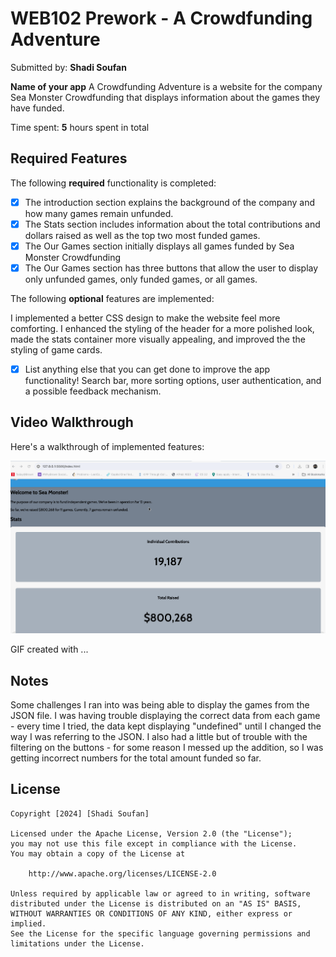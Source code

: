 # WEB102 Prework - **A Crowdfunding Adventure**

Submitted by: **Shadi Soufan**

**Name of your app** A Crowdfunding Adventure is a website for the company Sea Monster Crowdfunding that displays information about the games they have funded.

Time spent: **5** hours spent in total

## Required Features

The following **required** functionality is completed:

- [x] The introduction section explains the background of the company and how many games remain unfunded.
- [x] The Stats section includes information about the total contributions and dollars raised as well as the top two most funded games.
- [x] The Our Games section initially displays all games funded by Sea Monster Crowdfunding
- [x] The Our Games section has three buttons that allow the user to display only unfunded games, only funded games, or all games.

The following **optional** features are implemented:

I implemented a better CSS design to make the website feel more comforting. I enhanced the styling of the header for a more polished look, made the stats container more visually appealing, and improved the the styling of game cards.

- [x] List anything else that you can get done to improve the app functionality!
      Search bar, more sorting options, user authentication, and a possible feedback mechanism.

## Video Walkthrough

Here's a walkthrough of implemented features:

<img src='assets/WEB 102.gif' title='Video Walkthrough' width='' alt='Video Walkthrough' />

<!-- Replace this with whatever GIF tool you used! -->

GIF created with ...

<!-- Recommended tools:
[Kap](https://getkap.co/) for macOS
[ScreenToGif](https://www.screentogif.com/) for Windows
[peek](https://github.com/phw/peek) for Linux. -->

## Notes

Some challenges I ran into was being able to display the games from the JSON file. I was having trouble displaying the correct data from each game - every time I tried, the data kept displaying "undefined" until I changed the way I was referring to the JSON. I also had a little but of trouble with the filtering on the buttons - for some reason I messed up the addition, so I was getting incorrect numbers for the total amount funded so far.

## License

    Copyright [2024] [Shadi Soufan]

    Licensed under the Apache License, Version 2.0 (the "License");
    you may not use this file except in compliance with the License.
    You may obtain a copy of the License at

        http://www.apache.org/licenses/LICENSE-2.0

    Unless required by applicable law or agreed to in writing, software
    distributed under the License is distributed on an "AS IS" BASIS,
    WITHOUT WARRANTIES OR CONDITIONS OF ANY KIND, either express or implied.
    See the License for the specific language governing permissions and
    limitations under the License.
